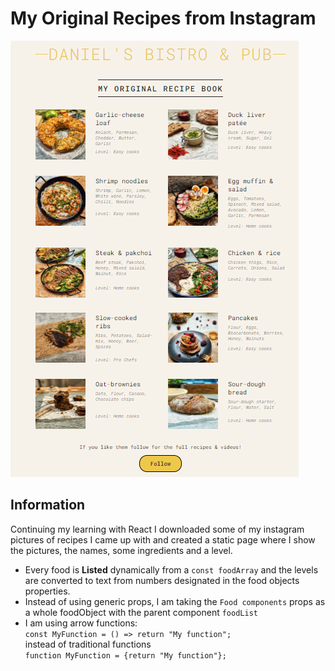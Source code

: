 # My Original Recipes from Instagram

![Alt text](recipe-book.png)

## Information

Continuing my learning with React I downloaded some of my instagram pictures of recipes I came up with and created a static page where I show the pictures, the names, some ingredients and a level.

- Every food is **Listed** dynamically from a `const foodArray` and the levels are converted to text from numbers designated in the food objects properties.
- Instead of using generic props, I am taking the `Food components` props as a whole foodObject with the parent component `foodList`
- I am using arrow functions:  
  `const MyFunction = () => return "My function"; `  
  instead of traditional functions  
  `function MyFunction = {return "My function"};`

